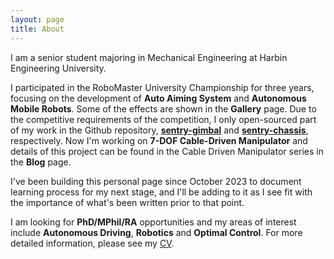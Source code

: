 ```yaml
---
layout: page
title: About
---
```


I am a senior student majoring in Mechanical Engineering at Harbin Engineering University. 

I participated in the RoboMaster University Championship for three years, focusing on the development of **Auto Aiming System** and **Autonomous Mobile Robots**. Some of the effects are shown in the **Gallery** page. Due to the competitive requirements of the competition, I only open-sourced part of my work in the Github repository, [**sentry-gimbal**](https://github.com/Go2SchooI/sentry_gimbal_public) and [**sentry-chassis**](https://github.com/Go2SchooI/sentry_chassis_public), respectively. Now I'm working on **7-DOF Cable-Driven Manipulator** and details of this project can be found in the Cable Driven Manipulator series in the **Blog** page.

I've been building this personal page since October 2023 to document learning process for my next stage, and I'll be adding to it as I see fit with the importance of what's been written prior to that point.

I am looking for **PhD/MPhil/RA** opportunities and my areas of interest include **Autonomous Driving**, **Robotics** and **Optimal Control**. For more detailed information, please see my [CV](https://go2schooi.github.io/Jizexian_CV.pdf). 

